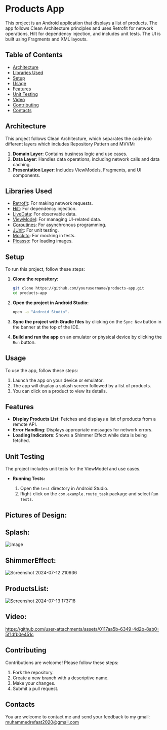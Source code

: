# Products App

This project is an Android application that displays a list of products. The app follows Clean Architecture principles and uses Retrofit for network operations, Hilt for dependency injection, and includes unit tests. The UI is built using Fragments and XML layouts.

## Table of Contents

- [Architecture](#architecture)
- [Libraries Used](#libraries-used)
- [Setup](#setup)
- [Usage](#usage)
- [Features](#features)
- [Unit Testing](#unit-testing)
- [Video](#video)
- [Contributing](#contributing)
- [Contacts](#contacts)

## Architecture

This project follows Clean Architecture, which separates the code into different layers which includes Repository Pattern and MVVM:

1. **Domain Layer**: Contains business logic and use cases.
2. **Data Layer**: Handles data operations, including network calls and data caching.
3. **Presentation Layer**: Includes ViewModels, Fragments, and UI components.

## Libraries Used

- [Retrofit](https://square.github.io/retrofit/): For making network requests.
- [Hilt](https://dagger.dev/hilt/): For dependency injection.
- [LiveData](https://developer.android.com/topic/libraries/architecture/livedata): For observable data.
- [ViewModel](https://developer.android.com/topic/libraries/architecture/viewmodel): For managing UI-related data.
- [Coroutines](https://developer.android.com/kotlin/coroutines): For asynchronous programming.
- [JUnit](https://junit.org/junit5/): For unit testing.
- [Mockito](https://site.mockito.org/): For mocking in tests.
- [Picasso](https://square.github.io/picasso/): For loading images.


## Setup

To run this project, follow these steps:

1. **Clone the repository:**

    ```sh
    git clone https://github.com/yourusername/products-app.git
    cd products-app
    ```

2. **Open the project in Android Studio:**

    ```sh
    open -a "Android Studio".
    ```

3. **Sync the project with Gradle files** by clicking on the `Sync Now` button in the banner at the top of the IDE.

4. **Build and run the app** on an emulator or physical device by clicking the `Run` button.

## Usage

To use the app, follow these steps:

1. Launch the app on your device or emulator.
2. The app will display a splash screen followed by a list of products.
3. You can click on a product to view its details.

## Features

- **Display Products List**: Fetches and displays a list of products from a remote API.
- **Error Handling**: Displays appropriate messages for network errors.
- **Loading Indicators**: Shows a Shimmer Effect while data is being fetched.

## Unit Testing

The project includes unit tests for the ViewModel and use cases.

- **Running Tests:**
  
    1. Open the `test` directory in Android Studio.
    2. Right-click on the `com.example.route_task` package and select `Run Tests`.

## Pictures of Design:
## Splash:
![image](https://github.com/user-attachments/assets/4985aa9f-280a-482a-93d2-862b5b35ded9)

## ShimmerEffect:
![Screenshot 2024-07-12 210936](https://github.com/user-attachments/assets/93b6cf8d-ba29-40a9-b653-9a3ef4c0f737)

## ProductsList:
![Screenshot 2024-07-13 173718](https://github.com/user-attachments/assets/a7a21ad2-50f4-4ef1-b235-4e473a702423)


## Video:

https://github.com/user-attachments/assets/0117aa5b-6349-4d2b-8ab0-5f1dfb0e451c

## Contributing

Contributions are welcome! Please follow these steps:
1. Fork the repository.
2. Create a new branch with a descriptive name.
3. Make your changes.
4. Submit a pull request.

## Contacts
You are welcome to contact me and send your feedback to my gmail: muhammedrefaat2020@gmail.com

